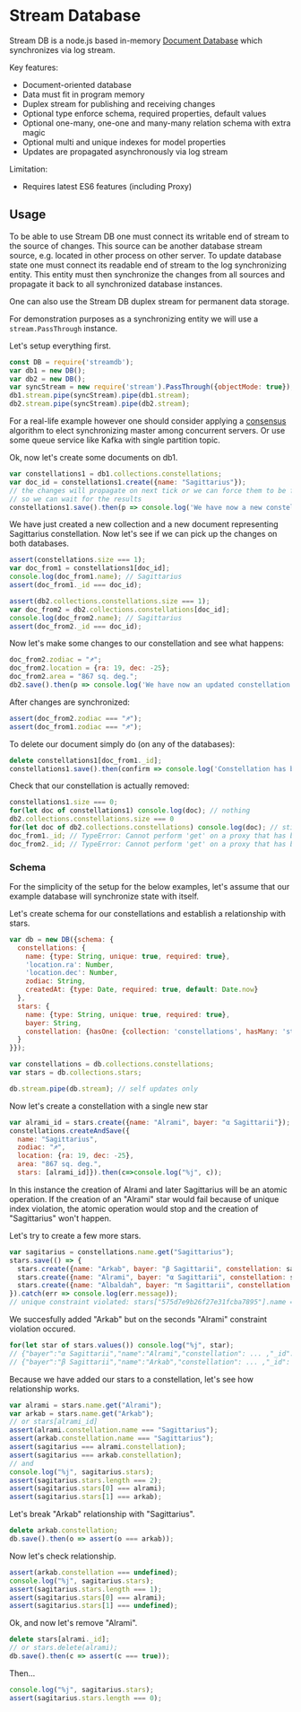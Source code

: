 Stream Database
===============

Stream DB is a node.js based in-memory [Document Database](https://en.wikipedia.org/wiki/Document-oriented_database) which synchronizes via log stream.

Key features:

- Document-oriented database
- Data must fit in program memory
- Duplex stream for publishing and receiving changes
- Optional type enforce schema, required properties, default values
- Optional one-many, one-one and many-many relation schema with extra magic
- Optional multi and unique indexes for model properties
- Updates are propagated asynchronously via log stream

Limitation:

- Requires latest ES6 features (including Proxy)


Usage
-----

To be able to use Stream DB one must connect its writable end of stream to the source of changes. This source can be another database stream source, e.g. located in other process on other server. To update database state one must connect its readable end of stream to the log synchronizing entity. This entity must then synchronize the changes from all sources and propagate it back to all synchronized database instances.

One can also use the Stream DB duplex stream for permanent data storage.

For demonstration purposes as a synchronizing entity we will use a `stream.PassThrough` instance.

Let's setup everything first.

```js
const DB = require('streamdb');
var db1 = new DB();
var db2 = new DB();
var syncStream = new require('stream').PassThrough({objectMode: true});
db1.stream.pipe(syncStream).pipe(db1.stream);
db2.stream.pipe(syncStream).pipe(db2.stream);
```

For a real-life example however one should consider applying a [consensus](https://en.wikipedia.org/wiki/Consensus_(computer_science)) algorithm to elect synchronizing master among concurrent servers. Or use some queue service like Kafka with single partition topic.

Ok, now let's create some documents on db1.

```js
var constellations1 = db1.collections.constellations;
var doc_id = constellations1.create({name: "Sagittarius"});
// the changes will propagate on next tick or we can force them to be flushed immediately
// so we can wait for the results
constellations1.save().then(p => console.log('We have now a new constellation: "%s"', p.name));
```

We have just created a new collection and a new document representing Sagittarius constellation.
Now let's see if we can pick up the changes on both databases.

```js
assert(constellations.size === 1);
var doc_from1 = constellations1[doc_id];
console.log(doc_from1.name); // Sagittarius
assert(doc_from1._id === doc_id);

assert(db2.collections.constellations.size === 1);
var doc_from2 = db2.collections.constellations[doc_id];
console.log(doc_from2.name); // Sagittarius
assert(doc_from2._id === doc_id);
```

Now let's make some changes to our constellation and see what happens:

```js
doc_from2.zodiac = "♐";
doc_from2.location = {ra: 19, dec: -25};
doc_from2.area = "867 sq. deg.";
db2.save().then(p => console.log('We have now an updated constellation: %j', p));
```

After changes are synchronized:

```js
assert(doc_from2.zodiac === "♐");
assert(doc_from1.zodiac === "♐");
```

To delete our document simply do (on any of the databases):

```js
delete constellations1[doc_from1._id];
constellations1.save().then(confirm => console.log('Constellation has been deleted: %s', confirm));
```

Check that our constellation is actually removed:

```js
constellations1.size === 0;
for(let doc of constellations1) console.log(doc); // nothing
db2.collections.constellations.size === 0
for(let doc of db2.collections.constellations) console.log(doc); // still nothing
doc_from1._id; // TypeError: Cannot perform 'get' on a proxy that has been revoked
doc_from2._id; // TypeError: Cannot perform 'get' on a proxy that has been revoked
```

### Schema

For the simplicity of the setup for the below examples, let's assume that our example database will synchronize state with itself.

Let's create schema for our constellations and establish a relationship with stars.

```js
var db = new DB({schema: {
  constellations: {
    name: {type: String, unique: true, required: true},
    'location.ra': Number,
    'location.dec': Number,
    zodiac: String,
    createdAt: {type: Date, required: true, default: Date.now}
  },
  stars: {
    name: {type: String, unique: true, required: true},
    bayer: String,
    constellation: {hasOne: {collection: 'constellations', hasMany: 'stars'}}
  }
}});

var constellations = db.collections.constellations;
var stars = db.collections.stars;

db.stream.pipe(db.stream); // self updates only
```

Now let's create a constellation with a single new star

```js
var alrami_id = stars.create({name: "Alrami", bayer: "α Sagittarii"});
constellations.createAndSave({
  name: "Sagittarius",
  zodiac: "♐",
  location: {ra: 19, dec: -25},
  area: "867 sq. deg.",
  stars: [alrami_id]}).then(c=>console.log("%j", c));
```

In this instance the creation of Alrami and later Sagittarius will be an atomic operation.
If the creation of an "Alrami" star would fail because of unique index violation, the atomic operation would stop and the creation of "Sagittarius" won't happen.

Let's try to create a few more stars.

```js
var sagitarius = constellations.name.get("Sagittarius");
stars.save(() => {
  stars.create({name: "Arkab", bayer: "β Sagittarii", constellation: sagitarius});
  stars.create({name: "Alrami", bayer: "α Sagittarii", constellation: sagitarius});
  stars.create({name: "Albaldah", bayer: "π Sagittarii", constellation: sagitarius});
}).catch(err => console.log(err.message));
// unique constraint violated: stars["575d7e9b26f27e31fcba7895"].name = Alrami
```

We succesfully added "Arkab" but on the seconds "Alrami" constraint violation occured.

```js
for(let star of stars.values()) console.log("%j", star);
// {"bayer":"α Sagittarii","name":"Alrami","constellation": ... ,"_id": ...}
// {"bayer":"β Sagittarii","name":"Arkab","constellation": ... ,"_id": ...}
```

Because we have added our stars to a constellation, let's see how relationship works.

```js
var alrami = stars.name.get("Alrami");
var arkab = stars.name.get("Arkab");
// or stars[alrami_id]
assert(alrami.constellation.name === "Sagittarius");
assert(arkab.constellation.name === "Sagittarius");
assert(sagitarius === alrami.constellation);
assert(sagitarius === arkab.constellation);
// and
console.log("%j", sagitarius.stars);
assert(sagitarius.stars.length === 2);
assert(sagitarius.stars[0] === alrami);
assert(sagitarius.stars[1] === arkab);
```

Let's break "Arkab" relationship with "Sagittarius".

```js
delete arkab.constellation;
db.save().then(o => assert(o === arkab));
```

Now let's check relationship.

```js
assert(arkab.constellation === undefined);
console.log("%j", sagitarius.stars);
assert(sagitarius.stars.length === 1);
assert(sagitarius.stars[0] === alrami);
assert(sagitarius.stars[1] === undefined);
```

Ok, and now let's remove "Alrami".

```js
delete stars[alrami._id];
// or stars.delete(alrami);
db.save().then(c => assert(c === true));
```

Then...

```js
console.log("%j", sagitarius.stars);
assert(sagitarius.stars.length === 0);
```
